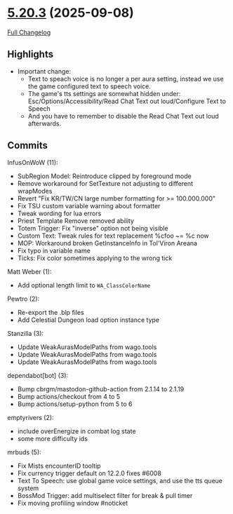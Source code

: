 # [5.20.3](https://github.com/WeakAuras/WeakAuras2/tree/5.20.3) (2025-09-08)

[Full Changelog](https://github.com/WeakAuras/WeakAuras2/compare/5.20.1...5.20.3)

## Highlights

- Important change:
  - Text to speach voice is no longer a per aura setting, instead we use
    the game configured text to speech voice.
  - The game's tts settings are somewhat hidden under:
    Esc/Options/Accessibility/Read Chat Text out loud/Configure Text to
    Speech
  - And you have to remember to disable the Read Chat Text out loud
    afterwards.

## Commits

InfusOnWoW (11):

- SubRegion Model: Reintroduce clipped by foreground mode
- Remove workaround for SetTexture not adjusting to different wrapModes
- Revert "Fix KR/TW/CN large number formatting for >= 100.000.000"
- Fix TSU custom variable warning about formatter
- Tweak wording for lua errors
- Priest Template Remove removed ability
- Totem Trigger: Fix "inverse" option not being visible
- Custom Text: Tweak rules for text replacement %cfoo ~= %c now
- MOP: Workaround broken GetInstanceInfo in Tol'Viron Areana
- Fix typo in variable name
- Ticks: Fix color sometimes applying to the wrong tick

Matt Weber (1):

- Add optional length limit to `WA_ClassColorName`

Pewtro (2):

- Re-export the .blp files
- Add Celestial Dungeon load option instance type

Stanzilla (3):

- Update WeakAurasModelPaths from wago.tools
- Update WeakAurasModelPaths from wago.tools
- Update WeakAurasModelPaths from wago.tools

dependabot[bot] (3):

- Bump cbrgm/mastodon-github-action from 2.1.14 to 2.1.19
- Bump actions/checkout from 4 to 5
- Bump actions/setup-python from 5 to 6

emptyrivers (2):

- include overEnergize in combat log state
- some more difficulty ids

mrbuds (5):

- Fix Mists encounterID tooltip
- Fix currency trigger default on 12.2.0 fixes #6008
- Text To Speech: use global game voice settings, and use the tts queue system
- BossMod Trigger: add multiselect filter for break & pull timer
- Fix moving profiling window #noticket

